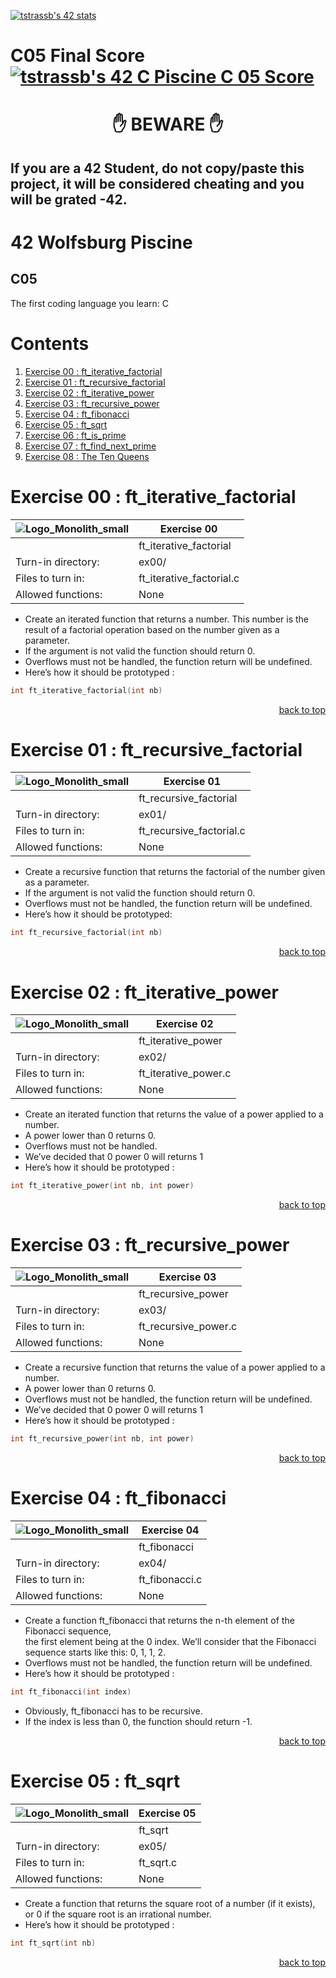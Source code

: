 [![tstrassb's 42 stats](https://badge42.vercel.app/api/v2/clk7xyddm001108l1dlt4bjx7/stats?cursusId=9&coalitionId=270)](https://github.com/JaeSeoKim/badge42)

# C05 Final Score [![tstrassb's 42 C Piscine C 05 Score](https://badge42.vercel.app/api/v2/clk7xyddm001108l1dlt4bjx7/project/2896827)](https://github.com/JaeSeoKim/badge42)

<h1 align="center">✋ BEWARE ✋</h1>

## If you are a 42 Student, do not copy/paste this project, it will be considered cheating and you will be grated -42.

# 42 Wolfsburg Piscine 
## C05

The first coding language you learn: C

# Contents

1. [Exercise 00 : ft_iterative_factorial](#ex00)
2. [Exercise 01 : ft_recursive_factorial](#ex01)
3. [Exercise 02 : ft_iterative_power](#ex02)
4. [Exercise 03 : ft_recursive_power](#ex03)
5. [Exercise 04 : ft_fibonacci](#ex04)
6. [Exercise 05 : ft_sqrt](#ex05)
7. [Exercise 06 : ft_is_prime](#ex06)
8. [Exercise 07 : ft_find_next_prime](#ex07)
9. [Exercise 08 : The Ten Queens](#ex08)

# <a name="ex00">Exercise 00 : ft_iterative_factorial</a>

| ![Logo_Monolith_small](https://user-images.githubusercontent.com/120580537/209333599-dc44418d-8ee7-42b6-8a4a-7ff328778d87.png) | Exercise 00 |
| ----- | ----- |
| | ft_iterative_factorial |
| Turn-in directory: | ex00/ |
| Files to turn in: | ft_iterative_factorial.c |
| Allowed functions: | None |

* Create an iterated function that returns a number. This number is the result of a factorial operation based on the number given as a parameter.
* If the argument is not valid the function should return 0.
* Overflows must not be handled, the function return will be undefined.
* Here’s how it should be prototyped :

```C
int ft_iterative_factorial(int nb)
```

<p align="right">
 <a href="https://github.com/Cerberus2290/Piscine_Nov22/tree/main/c05#-beware-">back to top</a>
</p>

# <a name="ex01">Exercise 01 : ft_recursive_factorial</a>

| ![Logo_Monolith_small](https://user-images.githubusercontent.com/120580537/209333599-dc44418d-8ee7-42b6-8a4a-7ff328778d87.png) | Exercise 01 |
| ----- | ----- |
| | ft_recursive_factorial |
| Turn-in directory: | ex01/ |
| Files to turn in: | ft_recursive_factorial.c |
| Allowed functions: | None |

* Create a recursive function that returns the factorial of the number given as a parameter.
* If the argument is not valid the function should return 0.
* Overflows must not be handled, the function return will be undefined.
* Here’s how it should be prototyped:

```C
int ft_recursive_factorial(int nb)
```

<p align="right">
 <a href="https://github.com/Cerberus2290/Piscine_Nov22/tree/main/c05#-beware-">back to top</a>
</p>

# <a name="ex02">Exercise 02 : ft_iterative_power</a>

| ![Logo_Monolith_small](https://user-images.githubusercontent.com/120580537/209333599-dc44418d-8ee7-42b6-8a4a-7ff328778d87.png) | Exercise 02 |
| ----- | ----- |
| | ft_iterative_power |
| Turn-in directory: | ex02/ |
| Files to turn in: | ft_iterative_power.c |
| Allowed functions: | None |

* Create an iterated function that returns the value of a power applied to a number.
* A power lower than 0 returns 0.
* Overflows must not be handled.
* We’ve decided that 0 power 0 will returns 1
* Here’s how it should be prototyped :

```C
int ft_iterative_power(int nb, int power)
```

<p align="right">
 <a href="https://github.com/Cerberus2290/Piscine_Nov22/tree/main/c05#-beware-">back to top</a>
</p>

# <a name="ex03">Exercise 03 : ft_recursive_power</a>

| ![Logo_Monolith_small](https://user-images.githubusercontent.com/120580537/209333599-dc44418d-8ee7-42b6-8a4a-7ff328778d87.png) | Exercise 03 |
| ----- | ----- |
| | ft_recursive_power |
| Turn-in directory: | ex03/ |
| Files to turn in: | ft_recursive_power.c |
| Allowed functions: | None |

* Create a recursive function that returns the value of a power applied to a number.
* A power lower than 0 returns 0.
* Overflows must not be handled, the function return will be undefined.
* We’ve decided that 0 power 0 will returns 1
* Here’s how it should be prototyped :

```C
int ft_recursive_power(int nb, int power)
```

<p align="right">
 <a href="https://github.com/Cerberus2290/Piscine_Nov22/tree/main/c05#-beware-">back to top</a>
</p>

# <a name="ex04">Exercise 04 : ft_fibonacci</a>

| ![Logo_Monolith_small](https://user-images.githubusercontent.com/120580537/209333599-dc44418d-8ee7-42b6-8a4a-7ff328778d87.png) | Exercise 04 |
| ----- | ----- |
| | ft_fibonacci |
| Turn-in directory: | ex04/ |
| Files to turn in: | ft_fibonacci.c |
| Allowed functions: | None |

* Create a function ft_fibonacci that returns the n-th element of the Fibonacci sequence, <br>the first element being at the 0 index. We’ll consider that the Fibonacci sequence starts like this: 0, 1, 1, 2.
* Overflows must not be handled, the function return will be undefined.
* Here’s how it should be prototyped :

```C
int ft_fibonacci(int index)
```

* Obviously, ft_fibonacci has to be recursive.
* If the index is less than 0, the function should return -1.

<p align="right">
 <a href="https://github.com/Cerberus2290/Piscine_Nov22/tree/main/c05#-beware-">back to top</a>
</p>

# <a name="ex05">Exercise 05 : ft_sqrt</a>

| ![Logo_Monolith_small](https://user-images.githubusercontent.com/120580537/209333599-dc44418d-8ee7-42b6-8a4a-7ff328778d87.png) | Exercise 05 |
| ----- | ----- |
| | ft_sqrt |
| Turn-in directory: | ex05/ |
| Files to turn in: | ft_sqrt.c |
| Allowed functions: | None |

* Create a function that returns the square root of a number (if it exists), <br>or 0 if the square root is an irrational number.
* Here’s how it should be prototyped :

```C
int ft_sqrt(int nb)
```

<p align="right">
 <a href="https://github.com/Cerberus2290/Piscine_Nov22/tree/main/c05#-beware-">back to top</a>
</p>

